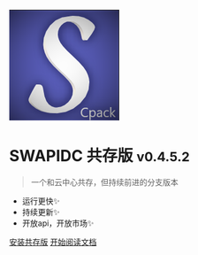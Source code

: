<!-- _coverpage.md -->

![logo](_media/logo.png)

# SWAPIDC 共存版 <small>v0.4.5.2</small>

> 一个和云中心共存，但持续前进的分支版本 

- 运行更快✨
- 持续更新✨
- 开放api，开放市场✨

[安装共存版](IN/INDEX/安装共存版)
[开始阅读文档](README)

